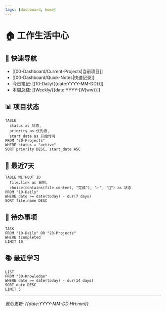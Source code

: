 ```yaml
---
tags: [dashboard, home]
---
```


# 🏠 工作生活中心

## 🚀 快速导航
- [[00-Dashboard/Current-Projects|当前项目]]
- [[00-Dashboard/Quick-Notes|快速记录]]
- 今日笔记: [[10-Daily/{{date:YYYY-MM-DD}}]]
- 本周总结: [[Weekly/{{date:YYYY-[W]ww}}]]

## 📊 项目状态
```dataview
TABLE 
  status as 状态,
  priority as 优先级,
  start_date as 开始时间
FROM "20-Projects"
WHERE status = "active"
SORT priority DESC, start_date ASC
```

## 📅 最近7天
```dataview
TABLE WITHOUT ID 
  file.link as 日期,
  choice(contains(file.content, "完成"), "✅", "📝") as 状态
FROM "10-Daily"
WHERE date >= date(today) - dur(7 days)
SORT file.name DESC
```

## 🎯 待办事项
```dataview
TASK
FROM "10-Daily" OR "20-Projects"
WHERE !completed
LIMIT 10
```

## 📚 最近学习
```dataview
LIST
FROM "30-Knowledge"
WHERE date >= date(today) - dur(14 days)
SORT date DESC
LIMIT 5
```

---
*最后更新: {{date:YYYY-MM-DD HH:mm}}*